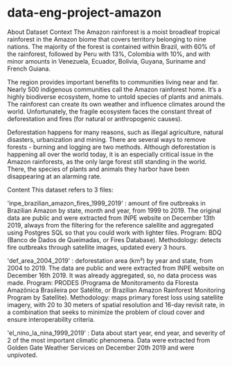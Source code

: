 # data-eng-project-amazon


About Dataset
Context
The Amazon rainforest is a moist broadleaf tropical rainforest in the Amazon biome that covers territory belonging to nine nations. The majority of the forest is contained within Brazil, with 60% of the rainforest, followed by Peru with 13%, Colombia with 10%, and with minor amounts in Venezuela, Ecuador, Bolivia, Guyana, Suriname and French Guiana.

The region provides important benefits to communities living near and far. Nearly 500 indigenous communities call the Amazon rainforest home. It’s a highly biodiverse ecosystem, home to untold species of plants and animals. The rainforest can create its own weather and influence climates around the world. Unfortunately, the fragile ecosystem faces the constant threat of deforestation and fires (for natural or anthropogenic causes).

Deforestation happens for many reasons, such as illegal agriculture, natural disasters, urbanization and mining. There are several ways to remove forests - burning and logging are two methods. Although deforestation is happening all over the world today, it is an especially critical issue in the Amazon rainforests, as the only large forest still standing in the world. There, the species of plants and animals they harbor have been disappearing at an alarming rate.

Content
This dataset refers to 3 files:

'inpe_brazilian_amazon_fires_1999_2019' : amount of fire outbreaks in Brazilian Amazon by state, month and year, from 1999 to 2019. The original data are public and were extracted from INPE website on December 13th 2019, always from the filtering for the reference salellite and aggregated using Postgres SQL so that you could work with lighter files.
Program: BDQ (Banco de Dados de Queimadas, or Fires Database).
Methodology: detects fire outbreaks through satellite images, updated every 3 hours.

'def_area_2004_2019' : deforestation area (km²) by year and state, from 2004 to 2019. The data are public and were extracted from INPE website on December 16th 2019. It was already aggregated, so, no data process was made.
Program: PRODES (Programa de Monitoramento da Floresta Amazônica Brasileira por Satélite, or Brazilian Amazon Rainforest Monitoring Program by Satellite).
Methodology: maps primary forest loss using satellite imagery, with 20 to 30 meters of spatial resolution and 16-day revisit rate, in a combination that seeks to minimize the problem of cloud cover and ensure interoperability criteria.

'el_nino_la_nina_1999_2019' : Data about start year, end year, and severity of 2 of the most important climatic phenomena.
Data were extracted from Golden Gate Weather Services on December 20th 2019 and were unpivoted.
